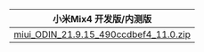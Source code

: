 | 小米Mix4  开发版/内测版    |
| ---- |
| [miui_ODIN_21.9.15_490ccdbef4_11.0.zip](https://hugeota.d.miui.com/21.9.15/miui_ODIN_21.9.15_490ccdbef4_11.0.zip)    |

